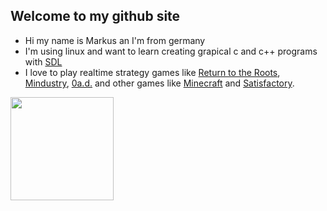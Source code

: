 ## Welcome to my github site
- Hi my name is Markus an I'm from germany
- I'm using linux and want to learn creating grapical c and c++ programs with [SDL](https://github.com/libsdl-org/SDL)
- I love to play realtime strategy games like [Return to the Roots](https://github.com/Return-To-The-Roots/s25client), [Mindustry](https://github.com/Anuken/Mindustry), [0a.d.](https://github.com/0ad/0ad) and other games like [Minecraft](https://www.minecraft.net/) and [Satisfactory](https://www.satisfactorygame.com/).

<a href="https://github-readme-stats.vercel.app/api?username=Farmer-Markus&show_icons=true">
  <img height=165 src="https://github-readme-stats.vercel.app/api?username=Farmer-Markus&card_width=459&line_height=24&show_icons=true&theme=github_dark_dimmed&bg_color=00000000">
</a>
